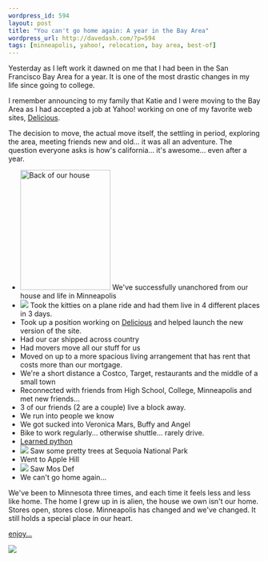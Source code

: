 ```yaml
---
wordpress_id: 594
layout: post
title: "You can't go home again: A year in the Bay Area"
wordpress_url: http://davedash.com/?p=594
tags: [minneapolis, yahoo!, relocation, bay area, best-of]
---
```

Yesterday as I left work it dawned on me that I had been in the San Francisco
Bay Area for a year.  It is one of the most drastic changes in my life since
going to college.

I remember announcing to my family that Katie and I were moving to the Bay Area
as I had accepted a job at Yahoo! working on one of my favorite web sites,
[Delicious][d].

The decision to move, the actual move itself, the settling in period, exploring
the area, meeting friends new and old... it was all an adventure.  The question
everyone asks is how's california... it's awesome... even after a year.

[d]: http://delicious.com/

<!--more-->

* <a class="right" href="http://www.flickr.com/photos/44124375866@N01/62923133"
title="View 'Back of our house' on Flickr.com"><img
src="http://farm1.static.flickr.com/33/62923133_f93daffaea_m.jpg"
alt="Back of our house" border="0" width="180" height="240" /></a>
We've successfully unanchored from our house and life in Minneapolis
* <img class="left"
src="http://farm3.static.flickr.com/2135/2051049464_e8d10fb317_m.jpg" /> Took the kitties on a plane ride and had them live in 4 different places in 3 days.
* Took up a position working on [Delicious][d] and helped launch the new version of the site.
* Had our car shipped across country
* Had movers move all our stuff for us
* Moved on up to a more spacious living arrangement that has rent that costs more than our mortgage.
* We're a short distance  a Costco, Target, restaurants and the middle of a small town
* Reconnected with friends from High School, College, Minneapolis and met new friends...
* 3 of our friends (2 are a couple) live a block away.
* We run into people we know
* We got sucked into Veronica Mars, Buffy and Angel
* Bike to work regularly... otherwise shuttle... rarely drive.
* [Learned python](https://twitter.com/dave_dash/status/764147810)
* <img class="left" src="http://farm4.static.flickr.com/3012/2641297326_8a3a0c0e17_m.jpg"/> Saw some pretty trees at Sequoia National Park
* Went to Apple Hill
* <img src="http://farm4.static.flickr.com/3183/2963859390_64e3c61be0_m.jpg"
class="right" /> Saw Mos Def
* We can't go home again...


We've been to Minnesota three times, and each time it feels less and less like home.  The home I grew up in is alien, the house we own isn't our home.  Stores open, stores close.  Minneapolis has changed and we've changed.  It still holds a special place in our heart.

[enjoy...](http://www.youtube.com/watch?v=0TjPpCU05o4)

<p class="center">
<img src="http://farm3.static.flickr.com/2397/2439642635_cedf059812.jpg" />
</p>
